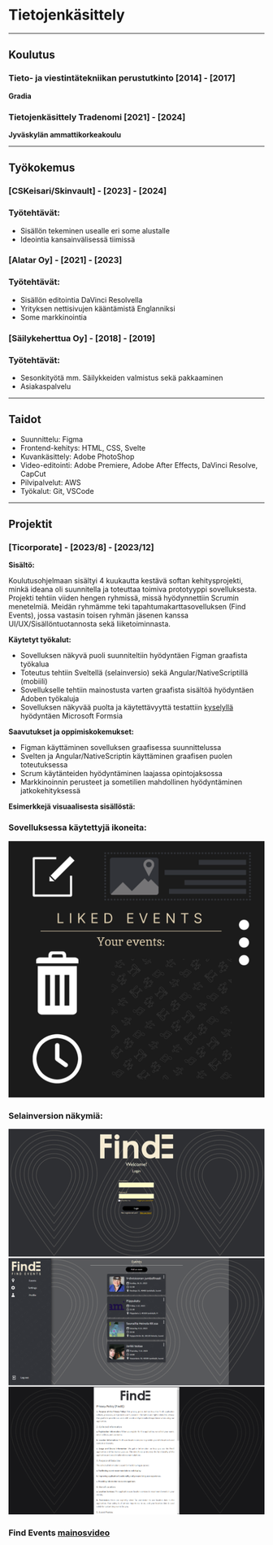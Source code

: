 # Tietojenkäsittely

---

## Koulutus

### Tieto- ja viestintätekniikan perustutkinto [2014] - [2017]

**Gradia**

### Tietojenkäsittely Tradenomi [2021] - [2024]

**Jyväskylän ammattikorkeakoulu**

---
## Työkokemus

### [CSKeisari/Skinvault] - [2023] - [2024]

### Työtehtävät:

- Sisällön tekeminen usealle eri some alustalle
- Ideointia kansainvälisessä tiimissä

### [Alatar Oy] - [2021] - [2023]

### Työtehtävät:

- Sisällön editointia DaVinci Resolvella
- Yrityksen nettisivujen kääntämistä Englanniksi
- Some markkinointia

### [Säilykeherttua Oy] - [2018] - [2019]

### Työtehtävät:

- Sesonkityötä mm. Säilykkeiden valmistus sekä pakkaaminen
- Asiakaspalvelu

---

## Taidot

- Suunnittelu: Figma
- Frontend-kehitys: HTML, CSS, Svelte
- Kuvankäsittely: Adobe PhotoShop
- Video-editointi: Adobe Premiere, Adobe After Effects, DaVinci Resolve, CapCut
- Pilvipalvelut: AWS
- Työkalut: Git, VSCode

---

## Projektit

### [Ticorporate] - [2023/8] - [2023/12]

**Sisältö:**

Koulutusohjelmaan sisältyi 4 kuukautta kestävä softan kehitysprojekti, minkä ideana oli suunnitella ja toteuttaa toimiva prototyyppi sovelluksesta. Projekti tehtiin viiden hengen ryhmissä, missä hyödynnettiin Scrumin menetelmiä. Meidän ryhmämme teki tapahtumakarttasovelluksen (Find Events), jossa vastasin toisen ryhmän jäsenen kanssa UI/UX/Sisällöntuotannosta sekä liiketoiminnasta.

**Käytetyt työkalut:**

- Sovelluksen näkyvä puoli suunniteltiin hyödyntäen Figman graafista työkalua 
- Toteutus tehtiin Sveltellä (selainversio) sekä Angular/NativeScriptillä (mobiili)
- Sovellukselle tehtiin mainostusta varten graafista sisältöä hyödyntäen Adoben työkaluja
- Sovelluksen näkyvää puolta ja käytettävyyttä testattiin [kyselyllä](https://forms.office.com/e/FKpFD2Thv2) hyödyntäen Microsoft Formsia

**Saavutukset ja oppimiskokemukset:**

- Figman käyttäminen sovelluksen graafisessa suunnittelussa
- Svelten ja Angular/NativeScriptin käyttäminen graafisen puolen toteutuksessa
- Scrum käytänteiden hyödyntäminen laajassa opintojaksossa
- Markkinoinnin perusteet ja sometilien mahdollinen hyödyntäminen jatkokehityksessä

**Esimerkkejä visuaalisesta sisällöstä:**

### Sovelluksessa käytettyjä ikoneita:

![Ikoneita](images/icons-example.png)

### Selainversion näkymiä:

![Selainversion näkymiä](images/finde-login.png)
![Selainversion näkymiä](images/finde-desktop-main.png)
![Selainversion näkymiä](images/finde-desktop-gdpr.png)

### Find Events [mainosvideo](https://jamkstudent-my.sharepoint.com/:v:/g/personal/n9558_student_jamk_fi/EeARU9QgYPFKjMcB2mbdvVYBfOaH1u5Z-wdf0Z5xDwoyAQ?nav=eyJyZWZlcnJhbEluZm8iOnsicmVmZXJyYWxBcHAiOiJPbmVEcml2ZUZvckJ1c2luZXNzIiwicmVmZXJyYWxBcHBQbGF0Zm9ybSI6IldlYiIsInJlZmVycmFsTW9kZSI6InZpZXciLCJyZWZlcnJhbFZpZXciOiJNeUZpbGVzTGlua0NvcHkifX0&e=QGkUcT)






